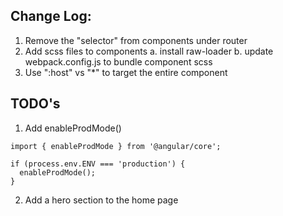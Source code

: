 ## Change Log:

1. Remove the "selector" from components under router
2. Add scss files to components
  a. install raw-loader
  b. update webpack.config.js to bundle component scss
3. Use ":host" vs "*" to target the entire component


## TODO's

1. Add enableProdMode()
```
import { enableProdMode } from '@angular/core';

if (process.env.ENV === 'production') {
  enableProdMode();
}
```
2. Add a hero section to the home page

